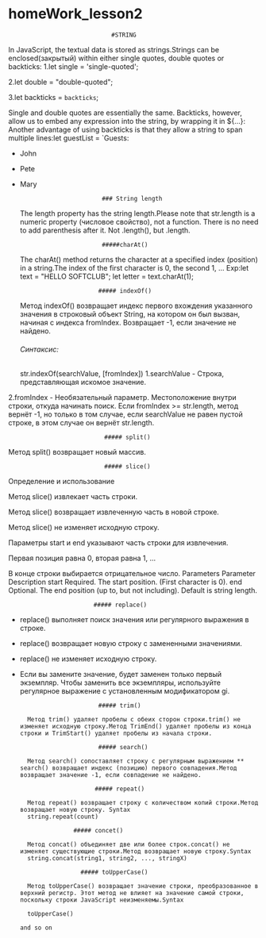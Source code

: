 # homeWork_lesson2
                                 #STRING

In JavaScript, the textual data is stored as strings.Strings can be enclosed(закрытый) within either single quotes, double quotes or backticks:
1.let single = 'single-quoted';

2.let double = "double-quoted";

3.let backticks = `backticks`;

Single and double quotes are essentially the same. Backticks, however, allow us to embed any expression into the string, by wrapping it in ${…}:
Another advantage of using backticks is that they allow a string to span multiple lines:let guestList = `Guests:
 * John
 * Pete
 * Mary

                              ### String length

    The length property has the string length.Please note that str.length is a numeric property (числовое свойство), not a function. There is no need to add parenthesis after it. Not .length(), but .length.
 
                              #####charAt()
    The charAt() method returns the character at a specified index (position) in a string.The index of the first character is 0, the second 1, ...
    Exp:let text = "HELLO SOFTCLUB";
     let letter = text.charAt(1);
     
                             ##### indexOf()

    Метод indexOf() возвращает индекс первого вхождения указанного значения в строковый объект String, на котором он был вызван, начиная с индекса fromIndex. Возвращает -1, если значение не найдено.

    ###### Синтаксис:

    str.indexOf(searchValue, [fromIndex])
1.searchValue - Строка, представляющая искомое значение.

2.fromIndex - Необязательный параметр. Местоположение внутри строки, откуда начинать поиск. Если fromIndex >= str.length, метод вернёт -1, но только в том случае, если searchValue не равен пустой строке, в этом случае он вернёт str.length.

                               ##### split()

Метод split() возвращает новый массив.


                               ##### slice()
Определение и использование

Метод slice() извлекает часть строки.

Метод slice() возвращает извлеченную часть в новой строке.

Метод slice() не изменяет исходную строку.

Параметры start и end указывают часть строки для извлечения.

Первая позиция равна 0, вторая равна 1, ...

В конце строки выбирается отрицательное число.
Parameters
Parameter 	Description
start 	Required.
The start position.
(First character is 0).
end 	Optional.
The end position (up to, but not including).
Default is string length.

                            ##### replace()

- replace() выполняет поиск значения или регулярного выражения в строке.

- replace() возвращает новую строку с замененными значениями.

- replace() не изменяет исходную строку.
- Если вы замените значение, будет заменен только первый экземпляр. Чтобы заменить все экземпляры, используйте регулярное выражение с установленным модификатором gi.

                            ##### trim()

        Метод trim() удаляет пробелы с обеих сторон строки.trim() не изменяет исходную строку.Метод TrimEnd() удаляет пробелы из конца строки и TrimStart() удаляет пробелы из начала строки.

                            ##### search()

        Метод search() сопоставляет строку с регулярным выражением ** search() возвращает индекс (позицию) первого совпадения.Метод возвращает значение -1, если совпадение не найдено.
 
                           ##### repeat()

        Метод repeat() возвращает строку с количеством копий строки.Метод возвращает новую строку. Syntax
        string.repeat(count)

                     ##### concet()

        Метод concat() объединяет две или более строк.concat() не изменяет существующие строки.Метод возвращает новую строку.Syntax
        string.concat(string1, string2, ..., stringX)

                       ##### toUpperCase()

        Метод toUpperCase() возвращает значение строки, преобразованное в верхний регистр. Этот метод не влияет на значение самой строки, поскольку строки JavaScript неизменяемы.Syntax

        toUpperCase()

      and so on

